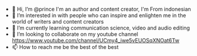 - 👋 Hi, I’m @prince I'm an author and content creator, I'm From indonesian
- 👀 I’m interested in with people who can inspire and enlighten me in the world of writers and content creators
- 🌱 I’m currently learning communication science, video and audio editing
- 💞️ I’m looking to collaborate on my youtube channel https://www.youtube.com/channel/UCmy4_iwe5vEUOSqXNOat6Tw
- 📫 How to reach me be the best of the best

<!---
princebanditt/princebanditt is a ✨ special ✨ repository because its `README.md` (this file) appears on your GitHub profile.
You can click the Preview link to take a look at your changes.
--->
